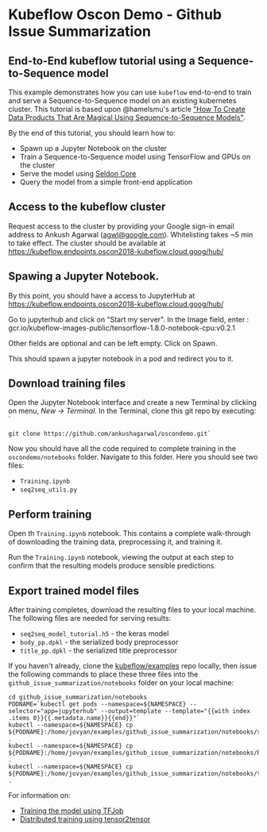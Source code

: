 # Kubeflow Oscon Demo - Github Issue Summarization

## End-to-End kubeflow tutorial using a Sequence-to-Sequence model

This example demonstrates how you can use `kubeflow` end-to-end to train and
serve a Sequence-to-Sequence model on an existing kubernetes cluster. This
tutorial is based upon @hamelsmu's article ["How To Create Data Products That
Are Magical Using Sequence-to-Sequence
Models"](https://medium.com/@hamelhusain/how-to-create-data-products-that-are-magical-using-sequence-to-sequence-models-703f86a231f8).

By the end of this tutorial, you should learn how to:

*   Spawn up a Jupyter Notebook on the cluster
*   Train a Sequence-to-Sequence model using TensorFlow and GPUs on the cluster
*   Serve the model using [Seldon Core](https://github.com/SeldonIO/seldon-core/)
*   Query the model from a simple front-end application

## Access to the kubeflow cluster

Request access to the cluster by providing your Google sign-in email address to Ankush Agarwal (agwl@google.com). Whitelisting takes ~5 min to take effect. The cluster should be available at https://kubeflow.endpoints.oscon2018-kubeflow.cloud.goog/hub/

## Spawing a Jupyter Notebook.

By this point, you should have a access to JupyterHub at https://kubeflow.endpoints.oscon2018-kubeflow.cloud.goog/hub/

Go to jupyterhub and click on "Start my server". In the Image field, enter : gcr.io/kubeflow-images-public/tensorflow-1.8.0-notebook-cpu:v0.2.1

Other fields are optional and can be left empty. Click on Spawn.

This should spawn a jupyter notebook in a pod and redirect you to it.

## Download training files

Open the Jupyter Notebook interface and create a new Terminal by clicking on
menu, *New -> Terminal*. In the Terminal, clone this git repo by executing: `

```commandline
git clone https://github.com/ankushagarwal/oscondemo.git`
```

Now you should have all the code required to complete training in the `oscondemo/notebooks` folder. Navigate to this folder.
Here you should see two files:

*    `Training.ipynb`
*    `seq2seq_utils.py`

## Perform training

Open th `Training.ipynb` notebook. This contains a complete walk-through of
downloading the training data, preprocessing it, and training it.

Run the `Training.ipynb` notebook, viewing the output at each step to confirm
that the resulting models produce sensible predictions.

## Export trained model files

After training completes, download the resulting files to your local machine.
The following files are needed for serving results:

* `seq2seq_model_tutorial.h5` - the keras model
* `body_pp.dpkl` - the serialized body preprocessor
* `title_pp.dpkl` - the serialized title preprocessor

If you haven't already, clone the [kubeflow/examples](https://github.com/kubeflow/examples) repo locally, then issue the following commands to place these three files into the `github_issue_summarization/notebooks` folder on your local machine:

```
cd github_issue_summarization/notebooks
PODNAME=`kubectl get pods --namespace=${NAMESPACE} --selector="app=jupyterhub" --output=template --template="{{with index .items 0}}{{.metadata.name}}{{end}}"`
kubectl --namespace=${NAMESPACE} cp ${PODNAME}:/home/jovyan/examples/github_issue_summarization/notebooks/seq2seq_model_tutorial.h5 .
kubectl --namespace=${NAMESPACE} cp ${PODNAME}:/home/jovyan/examples/github_issue_summarization/notebooks/body_pp.dpkl .
kubectl --namespace=${NAMESPACE} cp ${PODNAME}:/home/jovyan/examples/github_issue_summarization/notebooks/title_pp.dpkl .
```

For information on:
- [Training the model using TFJob](02_training_model_tfjob.md)
- [Distributed training using tensor2tensor](02_tensor2tensor_training.md)
